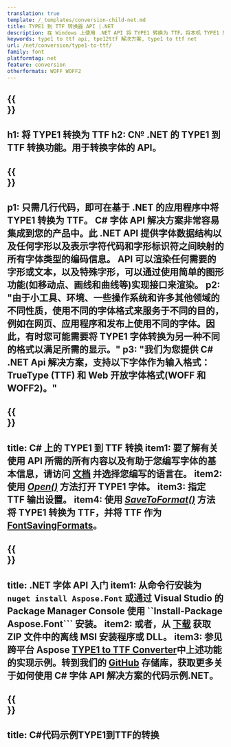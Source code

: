 ```yaml
---
translation: true
template: /_templates/conversion-child-net.md
title: TYPE1 到 TTF 转换器 API |.NET
description: 在 Windows 上使用 .NET API 将 TYPE1 转换为 TTF。将本机 TYPE1 到 TTF 字体转换功能集成到您自己的解决方案中。
keywords: type1 to ttf api, tpe12ttf 解决方案, type1 to ttf net
url: /net/conversion/type1-to-ttf/
family: font
platformtag: net
feature: conversion
otherformats: WOFF WOFF2
---
```


{{<section banner>}}
---
h1: 将 TYPE1 转换为 TTF
h2: C№ .NET 的 TYPE1 到 TTF 转换功能。用于转换字体的 API。
---

{{<section overview>}}
---
p1: 只需几行代码，即可在基于 .NET 的应用程序中将 TYPE1 转换为 TTF。 С# 字体 API 解决方案非常容易集成到您的产品中。此 .NET API 提供字体数据结构以及任何字形以及表示字符代码和字形标识符之间映射的所有字体类型的编码信​​息。 API 可以渲染任何需要的字形或文本，以及特殊字形，可以通过使用简单的图形功能(如移动点、画线和曲线等)实现接口来渲染。
p2: "由于小工具、环境、一些操作系统和许多其他领域的不同性质，使用不同的字体格式来服务于不同的目的，例如在网页、应用程序和发布上使用不同的字体。因此，有时您可能需要将 TYPE1 字体转换为另一种不同的格式以满足所需的显示。"
p3: "我们为您提供 С# .NET Api 解决方案，支持以下字体作为输入格式：TrueType (TTF) 和 Web 开放字体格式(WOFF 和 WOFF2)。"
---

{{<section feature1>}}
---
title: C# 上的 TYPE1 到 TTF 转换
item1: 要了解有关使用 API 所需的所有内容以及有助于您编写字体的基本信息，请访问 [文档](https://docs.aspose.com/font/) 并选择您编写的语言在。
item2: 使用 [*Open()*](https://reference.aspose.com/font/net/aspose.font/font/open/) 方法打开 TYPE1 字体。
item3: 指定 TTF 输出设置。
item4: 使用 [*SaveToFormat()*](https://reference.aspose.com/font/net/aspose.font/font/savetoformat/) 方法将 TYPE1 转换为 TTF，并将 TTF 作为 [FontSavingFormats](https://参考.aspose.com/font/net/aspose.font/fontsavingformats)。
---

{{<section feature2>}}
---
title: .NET 字体 API 入门
item1: 从命令行安装为 ```nuget install Aspose.Font``` 或通过 Visual Studio 的 Package Manager Console 使用 ``Install-Package Aspose.Font``` 安装。
item2: 或者，从 [下载](https://downloads.aspose.com/font/net) 获取 ZIP 文件中的离线 MSI 安装程序或 DLL。
item3: 参见跨平台 Aspose [TYPE1 to TTF Converter](https://products.aspose.app/font/conversion/type1-to-ttf)中上述功能的实现示例。转到我们的 [GitHub](https://github.com/aspose-font/Aspose.Font-Documentation/tree/master/net-examples) 存储库，获取更多关于如何使用 C# 字体 API 解决方案的代码示例.NET。
---

{{<section codeexample>}}
---
title: C#代码示例TYPE1到TTF的转换
---